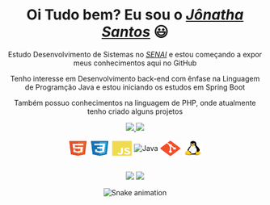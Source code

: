 
</div>

<div>
  <h1 align="center">Oi Tudo bem? Eu sou o <a href="https://www.linkedin.com/in/j%C3%B4natha-santos-5059771b0/"><i>Jônatha Santos</i></a> 😃️</h1>
  <p align="center">Estudo Desenvolvimento de Sistemas no <a href="http://www.senaicimatec.com.br//"><i>SENAI</i></a> e estou começando a expor meus conhecimentos aqui no GitHub</span>
  <p align="center">Tenho interesse em Desenvolvimento back-end com ênfase na Linguagem de Programção Java e estou iniciando os estudos em Spring Boot</p>
  <p align="center">Também possuo conhecimentos na linguagem de PHP, onde atualmente tenho criado alguns projetos</p>
</div>



<div align="center">
  <a href="https://github.com/Jonatha10">
    <img height="150em" src="https://github-readme-stats.vercel.app/api?username=Jonatha10&count_private=true&include_all_commits=true&show_icons=true&theme=dracula&hide_border=false&show_owner=true"/>
    <img height="150em" src="https://github-readme-stats.vercel.app/api/top-langs/?username=Jonatha10&theme=dracula&hide_border=false&&layout=compact"/>
  </a>
</div>

<div align="center" valign="top"><br>
  <img align="center" alt="HTML" height="30" width="40" src="https://raw.githubusercontent.com/devicons/devicon/master/icons/html5/html5-original.svg">
  <img align="center" alt="CSS" height="30" width="40" src="https://raw.githubusercontent.com/devicons/devicon/master/icons/css3/css3-original.svg">
  <img align="center" alt="Js" height="30" width="40" src="https://raw.githubusercontent.com/devicons/devicon/master/icons/javascript/javascript-plain.svg">
  <img align="center" alt="Java" height="30" width="40" src="https://raw.githubusercontent.com/jmnote/z-icons/master/svg/java.svg">
  
  <img align="center" alt="git" height="30" width="40" src="https://raw.githubusercontent.com/devicons/devicon/master/icons/git/git-original.svg">
 
  <img align="center" alt="linux" height="30" width="40" src="https://raw.githubusercontent.com/devicons/devicon/master/icons/linux/linux-original.svg">
</div><br>

<div align="center">
 
  <a href="https://www.linkedin.com/in/j%C3%B4natha-santos-5059771b0/" target="_blank"><img src="https://img.shields.io/badge/-LinkedIn-%230077B5?style=for-the-badge&logo=linkedin&logoColor=white" target="_blank"></a> 
  <a href="mailto:jonatha949@gmail.com"><img src="https://img.shields.io/badge/-Gmail-%23333?style=for-the-badge&logo=gmail&logoColor=white" target="_blank"></a>
</div>

<div align="center">
  
  ![Snake animation](https://github.com/Jonatha10/Jonatha10/blob/output/github-contribution-grid-snake.svg)
  
</div>

